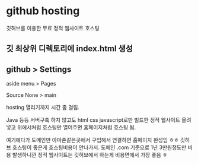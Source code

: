 # github hosting
깃허브를 이용한 무료 정적 웹사이트 호스팅

## 깃 최상위 디렉토리에 index.html 생성

## github > Settings
aside menu > Pages

Source None > main

hosting 열리기까지 시간 좀 걸림.


Java 등등 서버구축 하지 않고도
html css javascript로만 빌드한 정적 웹사이트 올려넣고
위에서처럼 호스팅만 열어주면  홈페이지처럼 호스팅 됨.

여기에다가 도메인만  아마존같은곳에서 구입해서 연결하면 홈페이지 완성임 ㅎㅎ
깃허브 호스팅이 좋은게  호스팅비용이 안나가서.  도메인 .com 기준으로 1년 3만원정도만 비용 발생하니깐
정적 웹사이트는 깃허브에서 하는게 비용면에서 가장 좋음 ㅎ
